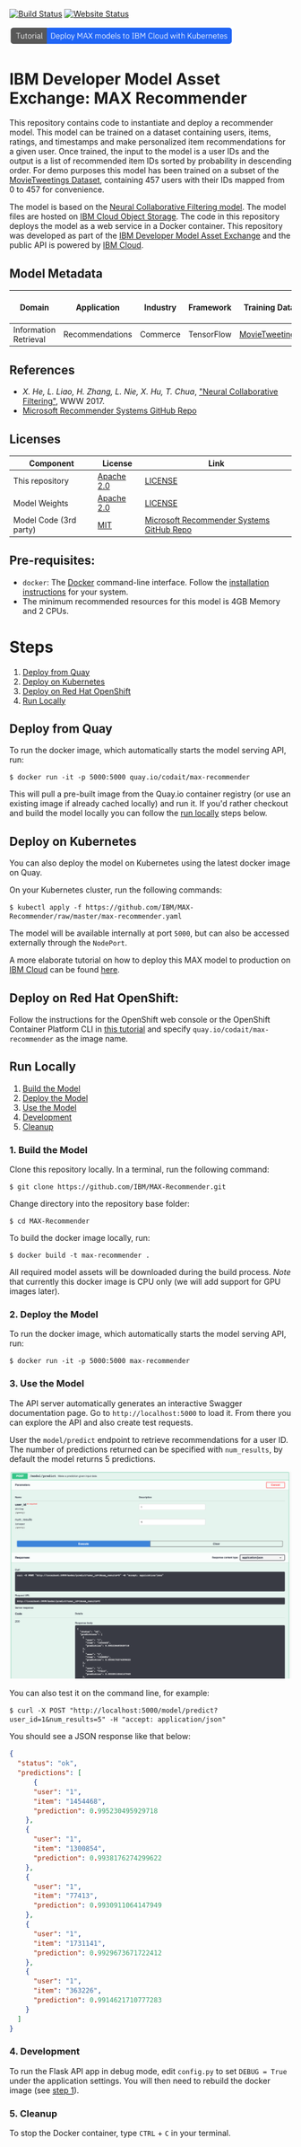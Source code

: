 [![Build Status](https://travis-ci.com/IBM/MAX-Recommender.svg?branch=master)](https://travis-ci.com/IBM/MAX-Recommender) [![Website Status](https://img.shields.io/website/http/max-recommender.codait-prod-41208c73af8fca213512856c7a09db52-0000.us-east.containers.appdomain.cloud/swagger.json.svg?label=api+demo)](http://max-recommender.codait-prod-41208c73af8fca213512856c7a09db52-0000.us-east.containers.appdomain.cloud/)

[<img src="docs/deploy-max-to-ibm-cloud-with-kubernetes-button.png" width="400px">](http://ibm.biz/max-to-ibm-cloud-tutorial)

# IBM Developer Model Asset Exchange: MAX Recommender

This repository contains code to instantiate and deploy a recommender model.
This model can be trained on a dataset containing users, items, ratings, and timestamps and make personalized item recommendations for a given user. Once trained, the input to the model is a user IDs and the output is a list of recommended item IDs sorted by probability in descending order. For demo purposes this model has been trained on a subset of the [MovieTweetings Dataset](https://github.com/sidooms/MovieTweetings), containing 457 users with their IDs mapped from 0 to 457 for convenience.

The model is based on the [Neural Collaborative Filtering model]([https://github.com/microsoft/recommenders]). The model files are hosted on
[IBM Cloud Object Storage](https://max-cdn.cdn.appdomain.cloud/max-recommender/1.0.0/assets.tar.gz).
The code in this repository deploys the model as a web service in a Docker container. This repository was developed
as part of the [IBM Developer Model Asset Exchange](https://developer.ibm.com/exchanges/models/) and the public API is powered by [IBM Cloud](https://ibm.biz/Bdz2XM).

## Model Metadata
| Domain | Application | Industry  | Framework | Training Data | Input Data Format |
| ------------- | --------  | -------- | --------- | --------- | -------------- | 
| Information Retrieval | Recommendations | Commerce | TensorFlow | [MovieTweetings](https://github.com/sidooms/MovieTweetings) | CSV |

## References


* _X. He, L. Liao, H. Zhang, L. Nie, X. Hu, T. Chua_, ["Neural Collaborative Filtering"](https://arxiv.org/abs/1708.05031), WWW 2017.
* [Microsoft Recommender Systems GitHub Repo](https://github.com/microsoft/recommenders)

## Licenses

| Component | License | Link  |
| ------------- | --------  | -------- |
| This repository | [Apache 2.0](https://www.apache.org/licenses/LICENSE-2.0) | [LICENSE](LICENSE) |
| Model Weights | [Apache 2.0](https://www.apache.org/licenses/LICENSE-2.0) | [LICENSE](LICENSE) |
| Model Code (3rd party) | [MIT](https://opensource.org/licenses/mit-license.html) | [Microsoft Recommender Systems GitHub Repo](https://github.com/microsoft/recommenders/blob/master/LICENSE) |

## Pre-requisites:

* `docker`: The [Docker](https://www.docker.com/) command-line interface. Follow the [installation instructions](https://docs.docker.com/install/) for your system.
* The minimum recommended resources for this model is 4GB Memory and 2 CPUs.

# Steps

1. [Deploy from Quay](#deploy-from-quay)
2. [Deploy on Kubernetes](#deploy-on-kubernetes)
3. [Deploy on Red Hat OpenShift](#deploy-on-red-hat-openshift)
4. [Run Locally](#run-locally)

## Deploy from Quay

To run the docker image, which automatically starts the model serving API, run:

```
$ docker run -it -p 5000:5000 quay.io/codait/max-recommender
```

This will pull a pre-built image from the Quay.io container registry  (or use an existing image if already cached locally) and run it.
If you'd rather checkout and build the model locally you can follow the [run locally](#run-locally) steps below.

## Deploy on Kubernetes

You can also deploy the model on Kubernetes using the latest docker image on Quay.

On your Kubernetes cluster, run the following commands:

```
$ kubectl apply -f https://github.com/IBM/MAX-Recommender/raw/master/max-recommender.yaml
```

The model will be available internally at port `5000`, but can also be accessed externally through the `NodePort`.

A more elaborate tutorial on how to deploy this MAX model to production on [IBM Cloud](https://ibm.biz/Bdz2XM) can be found [here](http://ibm.biz/max-to-ibm-cloud-tutorial).

## Deploy on Red Hat OpenShift:

  Follow the instructions for the OpenShift web console or the OpenShift Container Platform CLI in [this tutorial](https://developer.ibm.com/tutorials/deploy-a-model-asset-exchange-microservice-on-red-hat-openshift/) and specify `quay.io/codait/max-recommender` as the image name.

## Run Locally

1. [Build the Model](#1-build-the-model)
2. [Deploy the Model](#2-deploy-the-model)
3. [Use the Model](#3-use-the-model)
4. [Development](#4-development)
5. [Cleanup](#5-cleanup)


### 1. Build the Model

Clone this repository locally. In a terminal, run the following command:

```
$ git clone https://github.com/IBM/MAX-Recommender.git
```

Change directory into the repository base folder:

```
$ cd MAX-Recommender
```

To build the docker image locally, run: 

```
$ docker build -t max-recommender .
```

All required model assets will be downloaded during the build process. _Note_ that currently this docker image is CPU only (we will add support for GPU images later).


### 2. Deploy the Model

To run the docker image, which automatically starts the model serving API, run:

```
$ docker run -it -p 5000:5000 max-recommender
```

### 3. Use the Model

The API server automatically generates an interactive Swagger documentation page. Go to `http://localhost:5000` to load it. From there you can explore the API and also create test requests.

User the `model/predict` endpoint to retrieve recommendations for a user ID. The number of predictions returned can be specified with `num_results`, by default the model returns 5 predictions.


![SWAGGER UI SCREENSHOT](docs/swagger-screenshot.png)

You can also test it on the command line, for example:

```
$ curl -X POST "http://localhost:5000/model/predict?user_id=1&num_results=5" -H "accept: application/json"
```

You should see a JSON response like that below:

```json
{
  "status": "ok",
  "predictions": [
      {
      "user": "1",
      "item": "1454468",
      "prediction": 0.995230495929718
    },
    {
      "user": "1",
      "item": "1300854",
      "prediction": 0.9938176274299622
    },
    {
      "user": "1",
      "item": "77413",
      "prediction": 0.9930911064147949
    },
    {
      "user": "1",
      "item": "1731141",
      "prediction": 0.9929673671722412
    },
    {
      "user": "1",
      "item": "363226",
      "prediction": 0.9914621710777283
    }
  ]
}
```

### 4. Development

To run the Flask API app in debug mode, edit `config.py` to set `DEBUG = True` under the application settings. You will then need to rebuild the docker image (see [step 1](#1-build-the-model)).

### 5. Cleanup

To stop the Docker container, type `CTRL` + `C` in your terminal.
